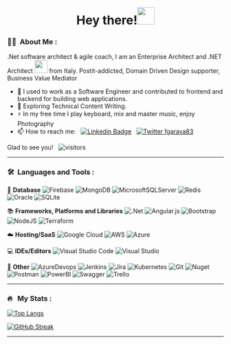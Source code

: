 <h1 align="center">Hey there!<img src="https://media.giphy.com/media/hvRJCLFzcasrR4ia7z/giphy.gif" width="40"></h1>

### :woman_technologist: &nbsp;About Me :
.Net software architect & agile coach, 
I am an Enterprise Architect and .NET Architect <img src="https://media.giphy.com/media/WUlplcMpOCEmTGBtBW/giphy.gif" width="30"> from Italy.
Postit-addicted, Domain Driven Design supporter, Business Value Mediator

- 🔭 I used to work as a Software Engineer and contributed to frontend and backend for building web applications.
- 🌱 Exploring Technical Content Writing.
- ⚡ In my free time I play keyboard, mix and master music, enjoy Photography
- 📫 How to reach me: &nbsp; [![Linkedin Badge](https://img.shields.io/badge/-fgaravaglia-blue?style=flat&logo=Linkedin&logoColor=white)](https://www.linkedin.com/in/francesco-garavaglia-3333653b/) 
&nbsp; [![Twitter fgarava83](https://img.shields.io/twitter/url?style=social&url=https%3A%2F%2Fshields.io)](https://img.shields.io/twitter/url?style=social&url=https%3A%2F%2Ftwitter.com%2Ffgarava83)

Glad to see you! &nbsp; ![visitors](https://visitor-badge.glitch.me/badge?page_id=fgaravaglia.fgaravaglia)

---

### 🛠 &nbsp;Languages and Tools :

💾 <b>Database</b>
![Firebase](https://img.shields.io/badge/Firebase-039BE5?style=for-the-badge&logo=Firebase&logoColor=white)
![MongoDB](https://img.shields.io/badge/MongoDB-%234ea94b.svg?style=for-the-badge&logo=mongodb&logoColor=white)
![MicrosoftSQLServer](https://img.shields.io/badge/Microsoft%20SQL%20Sever-CC2927?style=for-the-badge&logo=microsoft%20sql%20server&logoColor=white)
![Redis](https://img.shields.io/badge/redis-%23DD0031.svg?style=for-the-badge&logo=redis&logoColor=white)
![Oracle](https://img.shields.io/badge/Oracle-F80000?style=for-the-badge&logo=oracle&logoColor=white)
![SQLite](https://img.shields.io/badge/SQLite-07405E?style=for-the-badge&logo=sqlite&logoColor=white)

📚 <b>Frameworks, Platforms and Libraries</b>
![.Net](https://img.shields.io/badge/.NET-5C2D91?style=for-the-badge&logo=.net&logoColor=white)
![Angular.js](https://img.shields.io/badge/angular.js-%23E23237.svg?style=for-the-badge&logo=angularjs&logoColor=white)
![Bootstrap](https://img.shields.io/badge/bootstrap-%23563D7C.svg?style=for-the-badge&logo=bootstrap&logoColor=white)
![NodeJS](https://img.shields.io/badge/node.js-6DA55F?style=for-the-badge&logo=node.js&logoColor=white)
![Terraform](https://img.shields.io/badge/Terraform-7B42BC?style=for-the-badge&logo=terraform&logoColor=white)

☁️ <b>Hosting/SaaS</b>
![Google Cloud](https://img.shields.io/badge/GoogleCloud-%234285F4.svg?style=for-the-badge&logo=google-cloud&logoColor=white)
![AWS](https://img.shields.io/badge/AWS-%23FF9900.svg?style=for-the-badge&logo=amazon-aws&logoColor=white)
![Azure](https://img.shields.io/badge/azure-%230072C6.svg?style=for-the-badge&logo=microsoftazure&logoColor=white)

💻 <b>IDEs/Editors</b>
![Visual Studio Code](https://img.shields.io/badge/Visual%20Studio%20Code-0078d7.svg?style=for-the-badge&logo=visual-studio-code&logoColor=white)
![Visual Studio](https://img.shields.io/badge/Visual%20Studio-5C2D91.svg?style=for-the-badge&logo=visual-studio&logoColor=white)

🥅 <b>Other</b>
![AzureDevops](https://img.shields.io/badge/Azure_DevOps-0078D7?style=for-the-badge&logo=azure-devops&logoColor=white)
![Jenkins](https://img.shields.io/badge/jenkins-%232C5263.svg?style=for-the-badge&logo=jenkins&logoColor=white)
![Jira](https://img.shields.io/badge/jira-%230A0FFF.svg?style=for-the-badge&logo=jira&logoColor=white)
![Kubernetes](https://img.shields.io/badge/kubernetes-%23326ce5.svg?style=for-the-badge&logo=kubernetes&logoColor=white)
![Git](https://img.shields.io/badge/git-%23F05033.svg?style=for-the-badge&logo=git&logoColor=white)
![Nuget](https://img.shields.io/badge/NuGet-004880?style=for-the-badge&logo=nuget&logoColor=white)
![Postman](https://img.shields.io/badge/Postman-FF6C37?style=for-the-badge&logo=postman&logoColor=white)
![PowerBI](https://img.shields.io/badge/PowerBI-F2C811?style=for-the-badge&logo=Power%20BI&logoColor=white)
![Swagger](https://img.shields.io/badge/-Swagger-%23Clojure?style=for-the-badge&logo=swagger&logoColor=white)
![Trello](https://img.shields.io/badge/Trello-%23026AA7.svg?style=for-the-badge&logo=Trello&logoColor=white)



---

### 🔥 &nbsp; My Stats :

[![Top Langs](https://github-readme-stats.vercel.app/api/top-langs/?username=fgaravaglia&hide=javascript,html)](https://github.com/anuraghazra/github-readme-stats)

[![GitHub Streak](https://github-readme-streak-stats.herokuapp.com?user=fgaravaglia&theme=highcontrast&hide_border=true&mode=weekly)](https://git.io/streak-stats)

---


